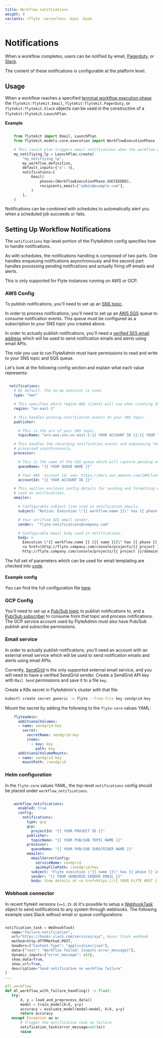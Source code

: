 ```yaml
---
title: Workflow notifications
weight: 9 
variants: +flyte -serverless -byoc -byok
---
```


# Notifications

When a workflow completes, users can be notified by email,  [Pagerduty](https://support.pagerduty.com/docs/email-integration-guide#integrating-with-a-pagerduty-service),
or [Slack](https://slack.com/help/articles/206819278-Send-emails-to-Slack).

The content of these notifications is configurable at the platform level.

## Usage

When a workflow reaches a specified [terminal workflow execution phase](https://github.com/flyteorg/flytekit/blob/b6f806d2fa493eb78f9c2d964989b5a5a94a44ed/flytekit/core/notification.py#L26-L31)
the `flytekit:flytekit.Email`, `flytekit:flytekit.PagerDuty`, or `flytekit:flytekit.Slack`
objects can be used in the construction of a `flytekit:flytekit.LaunchPlan`.

**Example**

```python

    from flytekit import Email, LaunchPlan
    from flytekit.models.core.execution import WorkflowExecutionPhase

    # This launch plan triggers email notifications when the workflow execution it triggered reaches the phase `SUCCEEDED`.
    my_notifiying_lp = LaunchPlan.create(
        "my_notifiying_lp",
        my_workflow_definition,
        default_inputs={"a": 4},
        notifications=[
            Email(
                phases=[WorkflowExecutionPhase.SUCCEEDED],
                recipients_email=["admin@example.com"],
            )
        ],
    )
```

Notifications can be combined with schedules to automatically alert you when a scheduled job succeeds or fails.

## Setting Up Workflow Notifications

The ``notifications`` top-level portion of the FlyteAdmin config specifies how to handle notifications.

As with schedules, the notifications handling is composed of two parts. One handles enqueuing notifications asynchronously and the second part handles processing pending notifications and actually firing off emails and alerts.

This is only supported for Flyte instances running on AWS or GCP.

### AWS Config

To publish notifications, you'll need to set up an [SNS topic](https://aws.amazon.com/sns/?whats-new-cards.sort-by=item.additionalFields.postDateTime&whats-new-cards.sort-order=desc).

In order to process notifications, you'll need to set up an [AWS SQS](https://aws.amazon.com/sqs/) queue to consume notification events. This queue must be configured as a subscription to your SNS topic you created above.

In order to actually publish notifications, you'll need a [verified SES email address](https://docs.aws.amazon.com/ses/latest/DeveloperGuide/verify-addresses-and-domains.html) which will be used to send notification emails and alerts using email APIs.

The role you use to run FlyteAdmin must have permissions to read and write to your SNS topic and SQS queue.

Let's look at the following config section and explain what each value represents:

```yaml

  notifications:
    # By default, the no-op executor is used.
    type: "aws"

    # This specifies which region AWS clients will use when creating SNS and SQS clients.
    region: "us-east-1"

    # This handles pushing notification events to your SNS topic.
    publisher:

      # This is the arn of your SNS topic.
      topicName: "arn:aws:sns:us-east-1:{{ YOUR ACCOUNT ID }}:{{ YOUR TOPIC }}"

    # This handles the recording notification events and enqueueing them to be
    # processed asynchronously.
    processor:

      # This is the name of the SQS queue which will capture pending notification events.
      queueName: "{{ YOUR QUEUE NAME }}"

      # Your AWS `account id, see: https://docs.aws.amazon.com/IAM/latest/UserGuide/console_account-alias.html#FindingYourAWSId
      accountId: "{{ YOUR ACCOUNT ID }}"

    # This section encloses config details for sending and formatting emails
    # used as notifications.
    emailer:

      # Configurable subject line used in notification emails.
      subject: "Notice: Execution \"{{ workflow.name }}\" has {{ phase }} in \"{{ domain }}\"."

      # Your verified SES email sender.
      sender:  "flyte-notifications@company.com"

      # Configurable email body used in notifications.
      body: >
        Execution \"{{ workflow.name }} [{{ name }}]\" has {{ phase }} in \"{{ domain }}\". View details at
        <a href=\http://flyte.company.com/console/projects/{{ project }}/domains/{{ domain }}/executions/{{ name }}>
        http://flyte.company.com/console/projects/{{ project }}/domains/{{ domain }}/executions/{{ name }}</a>. {{ error }}
```
The full set of parameters which can be used for email templating are checked
into [code](https://github.com/flyteorg/flyte/blob/95baed556f5844e6a494507c3aa5a03fe6d42fbb/flyteadmin/pkg/async/notifications/email.go#L15-L30).

#### Example config


You can find the full configuration file [here](https://github.com/flyteorg/flyte/blob/95baed556f5844e6a494507c3aa5a03fe6d42fbb/flyteadmin/flyteadmin_config.yaml#L93-L107).


### GCP Config


You'll need to set up a [Pub/Sub topic](https://cloud.google.com/pubsub/docs/create-topic) to publish notifications to, 
and a [Pub/Sub subscriber](https://cloud.google.com/pubsub/docs/subscription-overview) to consume from that topic 
and process notifications. The GCP service account used by FlyteAdmin must also have Pub/Sub publish and subscribe permissions.

### Email service


In order to actually publish notifications, you'll need an account with an external email service which will be 
used to send notification emails and alerts using email APIs. 

Currently, [SendGrid](https://sendgrid.com/en-us) is the only supported external email service, 
and you will need to have a verified SendGrid sender. Create a SendGrid API key with ``Mail Send`` permissions 
and save it to a file ``key``. 

Create a K8s secret in FlyteAdmin's cluster with that file:

```bash
kubectl create secret generic -n flyte --from-file key sendgrid-key
```
Mount the secret by adding the following to the ``flyte-core`` values YAML:

```yaml
    flyteadmin:
      additionalVolumes:
      - name: sendgrid-key
        secret:
          secretName: sendgrid-key
          items:
            - key: key
              path: key
      additionalVolumeMounts:
      - name: sendgrid-key
        mountPath: /sendgrid
```
### Helm configuration

In the ``flyte-core`` values YAML, the top-level ``notifications`` config should be
placed under ``workflow_notifications``.

```yaml

    workflow_notifications:
      enabled: true
      config:
        notifications:
          type: gcp
          gcp:
            projectId: "{{ YOUR PROJECT ID }}"
          publisher:
            topicName: "{{ YOUR PUB/SUB TOPIC NAME }}"
          processor:
            queueName: "{{ YOUR PUB/SUB SUBSCRIBER NAME }}"
          emailer:
            emailServerConfig:
              serviceName: sendgrid
              apiKeyFilePath: /sendgrid/key
            subject: "Flyte execution \"{{ name }}\" has {{ phase }} in \"{{ project }}\"."
            sender: "{{ YOUR SENDGRID SENDER EMAIL }}"
            body: View details at <a href=https://{{ YOUR FLYTE HOST }}/console/projects/{{ project }}/domains/{{ domain }}/executions/{{ name }}>https://{{ YOUR FLYTE HOST }}/console/projects/{{ project }}/domains/{{ domain }}/executions/{{ name }}</a>
```
 
 ### Webhook connector

 In recent flytekit versions (`>=1.15.0`) it's possible to setup a [WebhookTask](https://github.com/flyteorg/flytekit/pull/3058) object to send notifications to any system through webhooks. The following example uses Slack without email or queue configurations:

 ```python

notification_task = WebhookTask(
    name="failure-notification",
    url="https://hooks.slack.com/services/xyz", #your Slack webhook
    method=http.HTTPMethod.POST,
    headers={"Content-Type": "application/json"},
    data={"text": "Workflow failed: {inputs.error_message}"},
    dynamic_inputs={"error_message": str},
    show_data=True,
    show_url=True,
    description="Send notification on workflow failure"
)
...

@fl.workflow
def ml_workflow_with_failure_handling() -> float:
    try:
        X, y = load_and_preprocess_data()
        model = train_model(X=X, y=y)
        accuracy = evaluate_model(model=model, X=X, y=y)
        return accuracy
    except Exception as e:
        # Trigger the notification task on failure
        notification_task(error_message=str(e))
        raise  
 ```